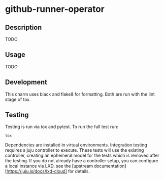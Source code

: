 # github-runner-operator

## Description

TODO

## Usage

TODO

## Development

This charm uses black and flake8 for formatting. Both are run with the lint stage of tox.


## Testing

Testing is run via tox and pytest. To run the full test run:

    tox

Dependencies are installed in virtual environments. Integration testing requires a juju controller to execute. These tests will use the existing controller, creating an ephemeral
model for the tests which is removed after the testing. If you do not already have a controller setup, you can configure a local instance via LXD, see the [upstream
documentation][https://juju.is/docs/lxd-cloud] for details.

